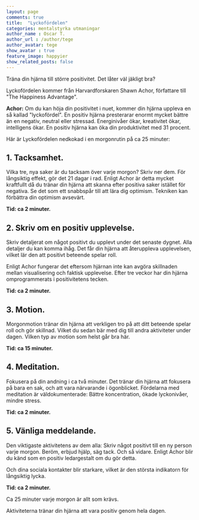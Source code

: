 ```yaml
---
layout: page
comments: true
title:  "Lyckofördelen"
categories: mentalstyrka utmaningar
author_name : Oscar T.
author_url : /author/tege
author_avatar: tege
show_avatar : true
feature_image: happyier
show_related_posts: false
---
```


Träna din hjärna till större positivitet. Det låter väl jäkligt bra?

Lyckofördelen kommer från Harvardforskaren Shawn Achor, författare till "The Happiness Advantage".

**Achor:** Om du kan höja din positivitet i nuet, kommer din hjärna uppleva en så kallad "lyckofördel". En positiv hjärna presterarar enormt mycket bättre än en negativ, neutral eller stressad. Energinivåer ökar, kreativitet ökar, intelligens ökar. En positiv hjärna kan öka din produktivitet med 31 procent.

Här är Lyckofördelen nedkokad i en morgonrutin på ca 25 minuter:

## 1. Tacksamhet.

Vilka tre, nya saker är du tacksam över varje morgon? Skriv ner dem.  För långsiktig effekt, gör det 21 dagar i rad. Enligt Achor är detta mycket kraftfullt då du tränar din hjärna att skanna efter positiva saker istället för negativa. Se det som ett snabbspår till att lära dig optimism. Tekniken kan förbättra din optimism avsevärt.

**Tid: ca 2 minuter.**



## 2. Skriv om en positiv upplevelse.

Skriv detaljerat om något positivt du upplevt under det senaste dygnet. Alla detaljer du kan komma ihåg. Det får din hjärna att återuppleva upplevelsen, vilket lär den att positivt beteende spelar roll. 


Enligt Achor fungerar det eftersom hjärnan inte kan avgöra skillnaden mellan visualisering och faktisk upplevelse. Efter tre veckor har din hjärna omprogrammerats i positivitetens tecken. 

**Tid: ca 2 minuter.**



## 3. Motion.

Morgonmotion tränar din hjärna att verkligen tro på att ditt beteende spelar roll och gör skillnad. Vilket du sedan bär med dig till andra aktiviteter under dagen. Vilken typ av motion som helst går bra här. 

**Tid: ca 15 minuter.**



## 4. Meditation. 

Fokusera på din andning i ca två minuter. Det tränar din hjärna att fokusera på bara en sak, och att vara närvarande i ögonblicket. Fördelarna med meditation är väldokumenterade: Bättre koncentration, ökade lyckonivåer, mindre stress.

**Tid: ca 2 minuter.**



## 5. Vänliga meddelande.

Den viktigaste aktivitetens av dem alla: Skriv något positivt till en ny person varje morgon. Beröm, erbjud hjälp, säg tack. Och så vidare. Enligt Achor blir du känd som en positiv ledargestalt om du gör detta. 

Och dina sociala kontakter blir starkare, vilket är den största indikatorn för långsiktig lycka. 

**Tid: ca 2 minuter.**



Ca 25 minuter varje morgon är allt som krävs.

Aktiviteterna tränar din hjärna att vara positiv genom hela dagen.




